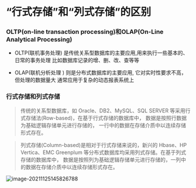 # “行式存储”和“列式存储”的区别

### OLTP(on-line transaction processing)和OLAP(On-Line Analytical Processing)

- OLTP(联机事务处理) 是传统关系型数据库的主要应用,用来执行一些基本的、日常的事务处理
   比如数据库记录的增、删、改、查等等

- OLAP(联机分析处理 ) 则是分布式数据库的主要应用, 它对实时性要求不高，但处理的数据量大
   通常应用于复杂的动态报表系统上

### 行式存储和列式存储

> 传统的关系型数据库，如 Oracle、DB2、MySQL、SQL SERVER 等采用行式存储法(Row-based)，在基于行式存储的数据库中， 数据是按照行数据为基础逻辑存储单元进行存储的， 一行中的数据在存储介质中以连续存储形式存在。

> 列式存储(Column-based)是相对于行式存储来说的，新兴的 Hbase、HP Vertica、EMC Greenplum 等分布式数据库均采用列式存储。在基于列式存储的数据库中， 数据是按照列为基础逻辑存储单元进行存储的，一列中的数据在存储介质中以连续存储形式存在。

![image-20211125145826788](/Users/11126518/knowledge/interview_skills_BAT/img/image-row-column.png)

